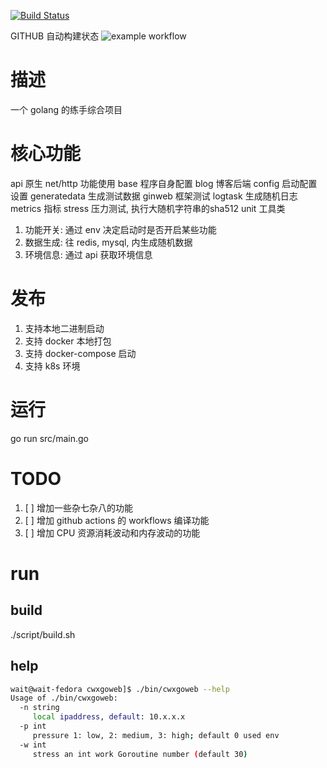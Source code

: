 
[![Build Status](https://drone.services.wait/api/badges/chenwx/cwxgoweb/status.svg)](https://drone.services.wait/chenwx/cwxgoweb)

GITHUB 自动构建状态
![example workflow](https://github.com/github/docs/actions/workflows/work.yml/badge.svg)

# 描述

一个 golang 的练手综合项目

# 核心功能

api 原生 net/http 功能使用
base 程序自身配置
blog 博客后端
config 启动配置设置
generatedata 生成测试数据
ginweb 框架测试
logtask 生成随机日志
metrics 指标
stress 压力测试, 执行大随机字符串的sha512
unit 工具类

1. 功能开关: 通过 env 决定启动时是否开启某些功能
2. 数据生成: 往 redis, mysql, 内生成随机数据
3. 环境信息: 通过 api 获取环境信息

# 发布

1. 支持本地二进制启动
2. 支持 docker 本地打包
3. 支持 docker-compose 启动
4. 支持 k8s 环境

# 运行

go run src/main.go

# TODO

1. [ ] 增加一些杂七杂八的功能
2. [ ] 增加 github actions 的 workflows 编译功能
3. [ ] 增加 CPU 资源消耗波动和内存波动的功能

# run

## build

./script/build.sh

## help

```sh
wait@wait-fedora cwxgoweb]$ ./bin/cwxgoweb --help
Usage of ./bin/cwxgoweb:
  -n string
     local ipaddress, default: 10.x.x.x
  -p int
     pressure 1: low, 2: medium, 3: high; default 0 used env
  -w int
     stress an int work Goroutine number (default 30)

```
